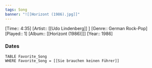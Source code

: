 ```yaml
---
tags: Song  
banner: "![[Horizont (1986).jpg]]"
---
```

[Time:: 4:35]
[Artist:: [[Udo Lindenberg]] ]
[Genre:: German Rock-Pop]
[Played:: 1]
[Album:: [[Horizont (1986)]]]
[Year:: 1986]
### Dates
````dataview
TABLE Favorite_Song
WHERE Favorite_Song = [[Sie brauchen keinen Führer]]
````